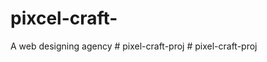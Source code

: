 # pixcel-craft-
A web designing agency 
#   p i x e l - c r a f t - p r o j  
 #   p i x e l - c r a f t - p r o j  
 